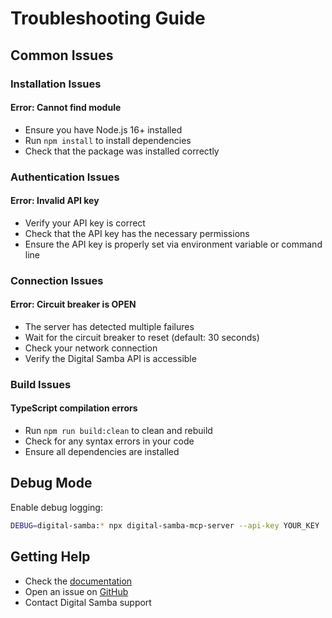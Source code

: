 # Troubleshooting Guide

## Common Issues

### Installation Issues

#### Error: Cannot find module
- Ensure you have Node.js 16+ installed
- Run `npm install` to install dependencies
- Check that the package was installed correctly

### Authentication Issues

#### Error: Invalid API key
- Verify your API key is correct
- Check that the API key has the necessary permissions
- Ensure the API key is properly set via environment variable or command line

### Connection Issues

#### Error: Circuit breaker is OPEN
- The server has detected multiple failures
- Wait for the circuit breaker to reset (default: 30 seconds)
- Check your network connection
- Verify the Digital Samba API is accessible

### Build Issues

#### TypeScript compilation errors
- Run `npm run build:clean` to clean and rebuild
- Check for any syntax errors in your code
- Ensure all dependencies are installed

## Debug Mode

Enable debug logging:

```bash
DEBUG=digital-samba:* npx digital-samba-mcp-server --api-key YOUR_KEY
```

## Getting Help

- Check the [documentation](https://github.com/digital-samba/digital-samba-mcp-server)
- Open an issue on [GitHub](https://github.com/digital-samba/digital-samba-mcp-server/issues)
- Contact Digital Samba support